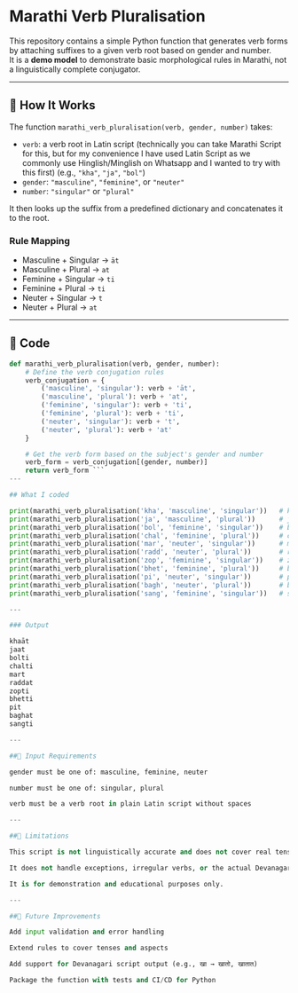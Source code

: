 # Marathi Verb Pluralisation

This repository contains a simple Python function that generates verb forms by attaching suffixes to a given verb root based on gender and number.  
It is a **demo model** to demonstrate basic morphological rules in Marathi, not a linguistically complete conjugator.

---

## 🔹 How It Works
The function `marathi_verb_pluralisation(verb, gender, number)` takes:
- `verb`: a verb root in Latin script (technically you can take Marathi Script for this, but for my convenience I have used Latin Script as we commonly use Hinglish/Minglish on Whatsapp and I wanted to try with this first) (e.g., `"kha"`, `"ja"`, `"bol"`)  
- `gender`: `"masculine"`, `"feminine"`, or `"neuter"`  
- `number`: `"singular"` or `"plural"`

It then looks up the suffix from a predefined dictionary and concatenates it to the root.  

### Rule Mapping
- Masculine + Singular → `āt`  
- Masculine + Plural → `at`  
- Feminine + Singular → `ti`  
- Feminine + Plural → `ti`  
- Neuter + Singular → `t`  
- Neuter + Plural → `at`  

---

## 🔹 Code

```python
def marathi_verb_pluralisation(verb, gender, number):
    # Define the verb conjugation rules
    verb_conjugation = {
        ('masculine', 'singular'): verb + 'āt',
        ('masculine', 'plural'): verb + 'at',
        ('feminine', 'singular'): verb + 'ti',
        ('feminine', 'plural'): verb + 'ti',
        ('neuter', 'singular'): verb + 't',
        ('neuter', 'plural'): verb + 'at'
    }

    # Get the verb form based on the subject's gender and number
    verb_form = verb_conjugation[(gender, number)]
    return verb_form ```
---

## What I coded

print(marathi_verb_pluralisation('kha', 'masculine', 'singular'))   # khaāt
print(marathi_verb_pluralisation('ja', 'masculine', 'plural'))      # jaat
print(marathi_verb_pluralisation('bol', 'feminine', 'singular'))    # bolti
print(marathi_verb_pluralisation('chal', 'feminine', 'plural'))     # chalti
print(marathi_verb_pluralisation('mar', 'neuter', 'singular'))      # mart
print(marathi_verb_pluralisation('radd', 'neuter', 'plural'))       # raddat
print(marathi_verb_pluralisation('zop', 'feminine', 'singular'))    # zopti
print(marathi_verb_pluralisation('bhet', 'feminine', 'plural'))     # bhetti
print(marathi_verb_pluralisation('pi', 'neuter', 'singular'))       # pit
print(marathi_verb_pluralisation('bagh', 'neuter', 'plural'))       # baghat
print(marathi_verb_pluralisation('sang', 'feminine', 'singular'))   # sangti

---

### Output

khaāt
jaat
bolti
chalti
mart
raddat
zopti
bhetti
pit
baghat
sangti

---

##🔹 Input Requirements

gender must be one of: masculine, feminine, neuter

number must be one of: singular, plural

verb must be a verb root in plain Latin script without spaces

---

##🔹 Limitations

This script is not linguistically accurate and does not cover real tense/aspect conjugations.

It does not handle exceptions, irregular verbs, or the actual Devanagari script.

It is for demonstration and educational purposes only.

---

##🔹 Future Improvements

Add input validation and error handling

Extend rules to cover tenses and aspects

Add support for Devanagari script output (e.g., खा → खातो, खातात)

Package the function with tests and CI/CD for Python
